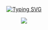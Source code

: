 <!--### Hi there 👋-->

<!--
**alexanderbenerink/alexanderbenerink** is a ✨ _special_ ✨ repository because its `README.md` (this file) appears on your GitHub profile.

Here are some ideas to get you started:

- 🔭 I’m currently working on ...
- 🌱 I’m currently learning ...
- 👯 I’m looking to collaborate on ...
- 🤔 I’m looking for help with ...
- 💬 Ask me about ...
- 📫 How to reach me: ...
- 😄 Pronouns: ...
- ⚡ Fun fact: ...
-->
<p align="center">
  <!-- Typing SVG by DenverCoder1 - https://github.com/DenverCoder1/readme-typing-svg -->
  <a href="https://github.com/alexanderbenerink">
    <a href="https://git.io/typing-svg"><img src="https://readme-typing-svg.demolab.com?font=Fira+Code&duration=4250&pause=750&color=C82B61&center=true&vCenter=true&width=435&lines=%3E+Welcome+.+.+.;%3E+Bienvenue+.+.+.;%3E+%E3%81%93%E3%82%93%E3%81%AB%E3%81%A1%E3%81%AF+.+.+.;%3E+Wilkommen+.+.+.;%3E+Welkom+.+.+." alt="Typing SVG" /></a>
</p>

<p align="center">
  <!-- Typing SVG by DenverCoder1 - https://github.com/DenverCoder1/readme-typing-svg -->
  <img src="https://metrics.lecoq.io/alexanderbenerink?template=terminal&base=header%2C%20activity%2C%20community%2C%20repositories%2C%20metadata&base.indepth=false&base.hireable=false&base.skip=false&config.timezone=Europe%2FAmsterdam">
</p>
